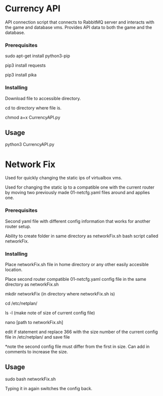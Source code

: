 # Currency API
API connection script that connects to RabbitMQ server and interacts with the game and database vms. 
Provides API data to both the game and the database.
### Prerequisites
sudo apt-get install python3-pip

pip3 install requests

pip3 install pika

### Installing


Download file to accessible directory.


cd to directory where file is.


chmod a+x CurrencyAPI.py
## Usage
python3 CurrencyAPI.py
# Network Fix
Used for quickly changing the static ips of virtualbox vms.

Used for changing the static ip to a compatible one with the current router by moving two previously made 01-netcfg.yaml files around and applies one.

### Prerequisites
Second yaml file with different config information that works for another router setup.

Ability to create folder in same directory as networkFix.sh bash script called networkFix.

### Installing

Place networkFix.sh file in home directory or any other easily accesible location.

Place second router compatible 01-netcfg.yaml config file in the same directory as networkFix.sh

mkdir networkFix (in directory where networkFix.sh is)

cd /etc/netplan/

ls -l (make note of size of current config file)

nano [path to networkFix.sh]

edit if statement and replace 366 with the size number of the current config file in /etc/netplan/ and save file

*note the second config file must differ from the first in size. Can add in comments to increase the size.

## Usage
sudo bash networkFix.sh

Typing it in again switches the config back.


